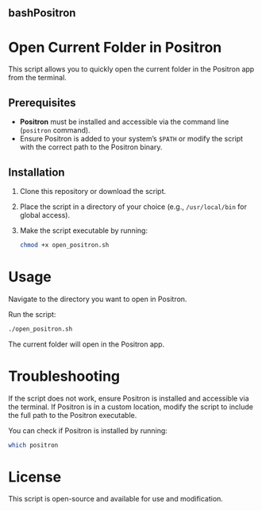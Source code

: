 ## bashPositron
# Open Current Folder in Positron

This script allows you to quickly open the current folder in the Positron app from the terminal.

## Prerequisites

- **Positron** must be installed and accessible via the command line (`positron` command).
- Ensure Positron is added to your system’s `$PATH` or modify the script with the correct path to the Positron binary.

## Installation

1. Clone this repository or download the script.
2. Place the script in a directory of your choice (e.g., `/usr/local/bin` for global access).
3. Make the script executable by running:

   ```bash
   chmod +x open_positron.sh

# Usage
Navigate to the directory you want to open in Positron.

Run the script:
```bash
./open_positron.sh
```
The current folder will open in the Positron app.

# Troubleshooting
If the script does not work, ensure Positron is installed and accessible via the terminal. If Positron is in a custom location, modify the script to include the full path to the Positron executable.

You can check if Positron is installed by running:
```bash
which positron
```
# License
This script is open-source and available for use and modification.
